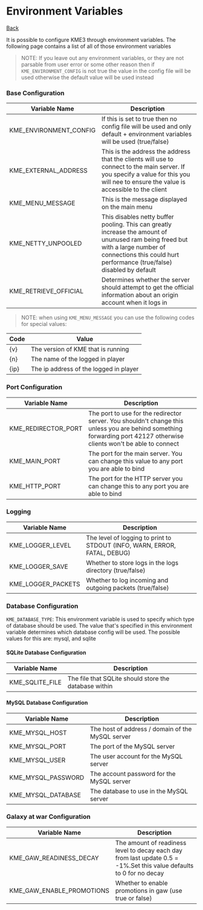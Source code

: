 # Environment Variables

[Back](../README.md)

It is possible to configure KME3 through environment variables. The following page contains
a list of all of those environment variables

> NOTE: If you leave out any environment variables, or they are not parsable from user error
> or some other reason then if `KME_ENVIRONMENT_CONFIG` is not true the value in the config
> file will be used otherwise the default value will be used instead

### Base Configuration

| Variable Name          | Description                                                                                                                                                                                              |
|------------------------|----------------------------------------------------------------------------------------------------------------------------------------------------------------------------------------------------------|
| KME_ENVIRONMENT_CONFIG | If this is set to true then no config file will be used and only default + environment variables will be used  (true/false)                                                                              |
| KME_EXTERNAL_ADDRESS   | This is the address the address that the clients will use to connect to the main server. If you specify a value for this you will nee to ensure the value is accessible to the client                    |
| KME_MENU_MESSAGE       | This is the message displayed on the main menu                                                                                                                                                           |
| KME_NETTY_UNPOOLED     | This disables netty buffer pooling. This can greatly increase the amount of ununused ram being freed but with a large number of connections this could hurt performance (true/false) disabled by default |
| KME_RETRIEVE_OFFICIAL  | Determines whether the server should attempt to get the official information about an origin account when it logs in                                                                                     |

> NOTE: when using `KME_MENU_MESSAGE` you can use the following codes for special values:

| Code | Value                                  |
|------|----------------------------------------|
| {v}  | The version of KME that is running     |
| {n}  | The name of the logged in player       |
| {ip} | The ip address of the logged in player |

### Port Configuration

| Variable Name       | Description                                                                                                                                                           |
|---------------------|-----------------------------------------------------------------------------------------------------------------------------------------------------------------------|
| KME_REDIRECTOR_PORT | The port to use for the redirector server. You shouldn't change this unless you are behind something forwarding port 42127 otherwise clients won't be able to connect |
| KME_MAIN_PORT       | The port for the main server. You can change this value to any port you are able to bind                                                                              |
| KME_HTTP_PORT       | The port for the HTTP server you can change this to any port you are able to bind                                                                                     |

### Logging

| Variable Name      | Description                                                               |
|--------------------|---------------------------------------------------------------------------|
| KME_LOGGER_LEVEL   | The level of logging to print to STDOUT (INFO, WARN, ERROR, FATAL, DEBUG) |
| KME_LOGGER_SAVE    | Whether to store logs in the logs directory (true/false)                  |
| KME_LOGGER_PACKETS | Whether to log incoming and outgoing packets (true/false)                 |

### Database Configuration

`KME_DATABASE_TYPE`: This environment variable is used to specify which type of database
should be used. The value that's specified in this environment variable determines which
database config will be used. The possible values for this are: mysql, and sqlite

#### SQLite Database Configuration

| Variable Name      | Description                                           |
|--------------------|-------------------------------------------------------|
| KME_SQLITE_FILE    | The file that SQLite should store the database within |

#### MySQL Database Configuration

| Variable Name      | Description                                      |
|--------------------|--------------------------------------------------|
| KME_MYSQL_HOST     | The host of address / domain of the MySQL server |
| KME_MYSQL_PORT     | The port of the MySQL server                     |
| KME_MYSQL_USER     | The user account for the MySQL server            |
| KME_MYSQL_PASSWORD | The account password for the MySQL server        |
| KME_MYSQL_DATABASE | The database to use in the MySQL server          |

### Galaxy at war Configuration

| Variable Name             | Description                                                                                                          |
|---------------------------|----------------------------------------------------------------------------------------------------------------------|
| KME_GAW_READINESS_DECAY   | The amount of readiness level to decay each day from last update 0.5 = -1%.Set this value defaults to 0 for no decay |
| KME_GAW_ENABLE_PROMOTIONS | Whether to enable promotions in gaw (use true or false)                                                              |
